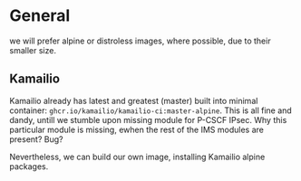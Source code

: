 # General

we will prefer alpine or distroless images, where possible, due to their smaller size.

## Kamailio

Kamailio already has latest and greatest (master) built into minimal container:
`ghcr.io/kamailio/kamailio-ci:master-alpine`. This is all fine and dandy, untill we stumble upon missing module for P-CSCF IPsec. Why this particular module is missing, ewhen the rest of the IMS modules are present? Bug?

Nevertheless, we can build our own image, installing Kamailio alpine packages.


